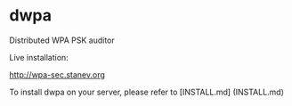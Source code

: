 dwpa
====

Distributed WPA PSK auditor

Live installation:

http://wpa-sec.stanev.org

To install dwpa on your server, please refer to [INSTALL.md] (INSTALL.md)
